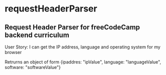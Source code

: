 # requestHeaderParser

## Request Header Parser for freeCodeCamp backend curriculum

User Story: I can get the IP address, language and operating system for my browser

Retrurns an object of form {ipaddres: "ipValue", language: "languageValue", software: "softwareValue"}
